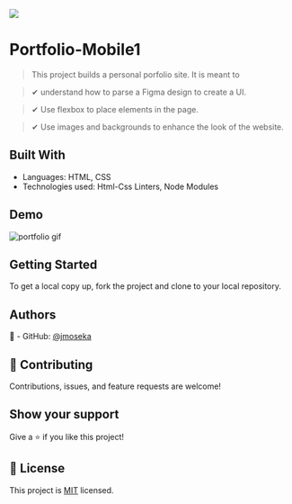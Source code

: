 ![](https://img.shields.io/badge/Microverse-blueviolet)

# Portfolio-Mobile1

> This project builds a personal porfolio site. It is meant to

> ✔ understand how to parse a Figma design to create a UI.

> ✔ Use flexbox to place elements in the page.

> ✔ Use images and backgrounds to enhance the look of the website.

## Built With

- Languages: HTML, CSS
- Technologies used: Html-Css Linters, Node Modules

## Demo

<img src="images/demo-desktop.gif" alt="portfolio gif">

## Getting Started

To get a local copy up, fork the project and clone to your local repository.

## Authors

👤 - GitHub: [@jmoseka](https://github.com/jmoseka)

## 🤝 Contributing

Contributions, issues, and feature requests are welcome!

## Show your support

Give a ⭐️ if you like this project!

## 📝 License

This project is [MIT](./MIT.md) licensed.
